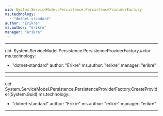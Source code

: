 ```yaml
---
uid: System.ServiceModel.Persistence.PersistenceProviderFactory
ms.technology: 
  - "dotnet-standard"
author: "Erikre"
ms.author: "erikre"
manager: "erikre"
---
```


---
uid: System.ServiceModel.Persistence.PersistenceProviderFactory.#ctor
ms.technology: 
  - "dotnet-standard"
author: "Erikre"
ms.author: "erikre"
manager: "erikre"
---

---
uid: System.ServiceModel.Persistence.PersistenceProviderFactory.CreateProvider(System.Guid)
ms.technology: 
  - "dotnet-standard"
author: "Erikre"
ms.author: "erikre"
manager: "erikre"
---
